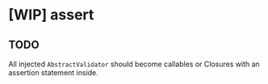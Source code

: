 # [WIP] assert

## TODO

All injected `AbstractValidator` should become callables or Closures with an assertion statement inside. 